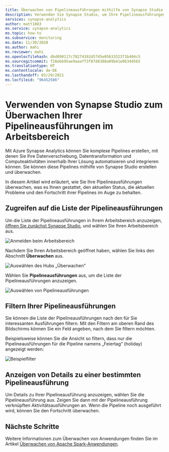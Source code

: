 ```yaml
---
title: Überwachen von Pipelineausführungen mithilfe von Synapse Studio
description: Verwenden Sie Synapse Studio, um Ihre Pipelineausführungen im Arbeitsbereich zu überwachen.
services: synapse-analytics
author: matt1883
ms.service: synapse-analytics
ms.topic: how-to
ms.subservice: monitoring
ms.date: 11/30/2020
ms.author: mahi
ms.reviewer: mahi
ms.openlocfilehash: dbd890117c78274392d5745e0563332371b404c5
ms.sourcegitcommit: f28ebb95ae9aaaff3f87d8388a09b41e0b3445b5
ms.translationtype: HT
ms.contentlocale: de-DE
ms.lasthandoff: 03/29/2021
ms.locfileid: "96452586"
---
```

# <a name="use-synapse-studio-to-monitor-your-workspace-pipeline-runs"></a>Verwenden von Synapse Studio zum Überwachen Ihrer Pipelineausführungen im Arbeitsbereich

Mit Azure Synapse Analytics können Sie komplexe Pipelines erstellen, mit denen Sie Ihre Datenverschiebung, Datentransformation und Computeaktivitäten innerhalb Ihrer Lösung automatisieren und integrieren können. Sie können diese Pipelines mithilfe von Synapse Studio erstellen und überwachen.

In diesem Artikel wird erläutert, wie Sie Ihre Pipelineausführungen überwachen, was es Ihnen gestattet, den aktuellen Status, die aktuellen Probleme und den Fortschritt ihrer Pipelines im Auge zu behalten.

## <a name="access-pipeline-runs-list"></a>Zugreifen auf die Liste der Pipelineausführungen

Um die Liste der Pipelineausführungen in Ihrem Arbeitsbereich anzuzeigen, [öffnen Sie zunächst Synapse Studio](https://web.azuresynapse.net/), und wählen Sie Ihren Arbeitsbereich aus.

![Anmelden beim Arbeitsbereich](./media/common/login-workspace.png)

Nachdem Sie Ihren Arbeitsbereich geöffnet haben, wählen Sie links den Abschnitt **Überwachen** aus.

![Auswählen des Hubs „Überwachen“](./media/common/left-nav.png)

Wählen Sie **Pipelineausführungen** aus, um die Liste der Pipelineausführungen anzuzeigen.

![Auswählen von Pipelineausführungen](./media/how-to-monitor-pipeline-runs/monitor-hub-nav-pipelineruns.png)

## <a name="filter-your-pipeline-runs"></a>Filtern Ihrer Pipelineausführungen

Sie können die Liste der Pipelineausführungen nach den für Sie interessanten Ausführungen filtern. Mit den Filtern am oberen Rand des Bildschirms können Sie ein Feld angeben, nach dem Sie filtern möchten.

Beispielsweise können Sie die Ansicht so filtern, dass nur die Pipelineausführungen für die Pipeline namens „Feiertag“ (holiday) angezeigt werden:

![Beispielfilter](./media/how-to-monitor-pipeline-runs/filter-example.png)

## <a name="view-details-about-a-specific-pipeline-run"></a>Anzeigen von Details zu einer bestimmten Pipelineausführung

Um Details zu Ihrer Pipelineausführung anzuzeigen, wählen Sie die Pipelineausführung aus. Zeigen Sie dann mit der Pipelineausführung verknüpften Aktivitätsausführungen an. Wenn die Pipeline noch ausgeführt wird, können Sie den Fortschritt überwachen. 
  
## <a name="next-steps"></a>Nächste Schritte

Weitere Informationen zum Überwachen von Anwendungen finden Sie im Artikel [Überwachen von Apache Spark-Anwendungen](how-to-monitor-spark-applications.md). 
